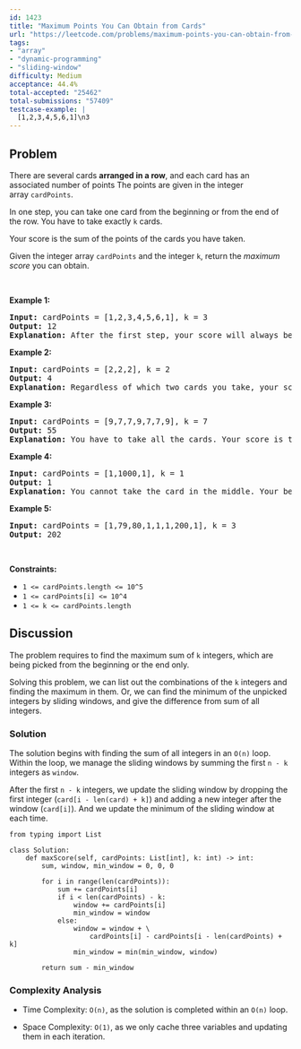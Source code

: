 ```yaml
---
id: 1423
title: "Maximum Points You Can Obtain from Cards"
url: "https://leetcode.com/problems/maximum-points-you-can-obtain-from-cards/description/"
tags:
- "array"
- "dynamic-programming"
- "sliding-window"
difficulty: Medium
acceptance: 44.4%
total-accepted: "25462"
total-submissions: "57409"
testcase-example: |
  [1,2,3,4,5,6,1]\n3
---
```


## Problem

<p>There are several cards&nbsp;<strong>arranged in a row</strong>, and each card has an associated number of points&nbsp;The points are given in the integer array&nbsp;<code>cardPoints</code>.</p>

<p>In one step, you can take one card from the beginning or from the end of the row. You have to take exactly <code>k</code> cards.</p>

<p>Your score is the sum of the points of the cards you have taken.</p>

<p>Given the integer array <code>cardPoints</code> and the integer <code>k</code>, return the <em>maximum score</em> you can obtain.</p>

<p>&nbsp;</p>
<p><strong>Example 1:</strong></p>

<pre>
<strong>Input:</strong> cardPoints = [1,2,3,4,5,6,1], k = 3
<strong>Output:</strong> 12
<strong>Explanation:</strong> After the first step, your score will always be 1. However, choosing the rightmost card first will maximize your total score. The optimal strategy is to take the three cards on the right, giving a final score of 1 + 6 + 5 = 12.
</pre>

<p><strong>Example 2:</strong></p>

<pre>
<strong>Input:</strong> cardPoints = [2,2,2], k = 2
<strong>Output:</strong> 4
<strong>Explanation:</strong> Regardless of which two cards you take, your score will always be 4.
</pre>

<p><strong>Example 3:</strong></p>

<pre>
<strong>Input:</strong> cardPoints = [9,7,7,9,7,7,9], k = 7
<strong>Output:</strong> 55
<strong>Explanation:</strong> You have to take all the cards. Your score is the sum of points of all cards.
</pre>

<p><strong>Example 4:</strong></p>

<pre>
<strong>Input:</strong> cardPoints = [1,1000,1], k = 1
<strong>Output:</strong> 1
<strong>Explanation:</strong> You cannot take the card in the middle. Your best score is 1. 
</pre>

<p><strong>Example 5:</strong></p>

<pre>
<strong>Input:</strong> cardPoints = [1,79,80,1,1,1,200,1], k = 3
<strong>Output:</strong> 202
</pre>

<p>&nbsp;</p>
<p><strong>Constraints:</strong></p>

<ul>
	<li><code>1 &lt;= cardPoints.length &lt;= 10^5</code></li>
	<li><code>1 &lt;= cardPoints[i] &lt;= 10^4</code></li>
	<li><code>1 &lt;= k &lt;= cardPoints.length</code></li>
</ul>

## Discussion

The problem requires to find the maximum sum of `k` integers, which are being
picked from the beginning or the end only.

Solving this problem, we can list out the combinations of the `k` integers
and finding the maximum in them. Or, we can find the minimum of the unpicked
integers by sliding windows, and give the difference from sum of all integers.

### Solution

The solution begins with finding the sum of all integers in an `O(n)` loop.
Within the loop, we manage the sliding windows by summing the first
`n - k` integers as `window`.

After the first `n - k` integers, we update the sliding window by dropping
the first integer (`card[i - len(card) + k]`) and adding a new integer after the
window (`card[i]`). And we update the minimum of the sliding window at each
time.

```py3
from typing import List

class Solution:
    def maxScore(self, cardPoints: List[int], k: int) -> int:
        sum, window, min_window = 0, 0, 0

        for i in range(len(cardPoints)):
            sum += cardPoints[i]
            if i < len(cardPoints) - k:
                window += cardPoints[i]
                min_window = window
            else:
                window = window + \
                    cardPoints[i] - cardPoints[i - len(cardPoints) + k]
                min_window = min(min_window, window)

        return sum - min_window
```

### Complexity Analysis

- Time Complexity: `O(n)`, as the solution is completed within an `O(n)` loop.

- Space Complexity: `O(1)`, as we only cache three variables and updating them
  in each iteration.
